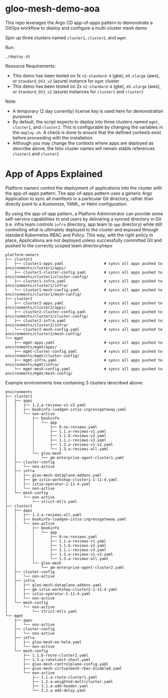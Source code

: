 # gloo-mesh-demo-aoa
This repo leverages the Argo CD app-of-apps pattern to demonstrate a GitOps workflow to deploy and configure a multi-cluster mesh demo
 
Spin up three clusters named `cluster1`, `cluster2`, and `mgmt`

Run:
```
./deploy.sh
```

Resource Requirements:
- This demo has been tested on 1x `n2-standard-4` (gke), `m5.xlarge` (aws), or `Standard_DS3_v2` (azure) instance for `mgmt` cluster
- This demo has been tested on 2x `n2-standard-4` (gke), `m5.xlarge` (aws), or `Standard_DS3_v2` (azure) instances for `cluster1` and `cluster2`

Note:
- A temporary (2 day currently) license key is used here for demonstration purposes
- By default, the script expects to deploy into three clusters named `mgmt`, `cluster1`, and `cluster2`. This is configurable by changing the variables in the `deploy.sh`. A check is done to ensure that the defined contexts exist before proceeding with the installation.
- Although you may change the contexts where apps are deployed as describe above, the Istio cluster names will remain stable references `cluster1` and `cluster2`

# App of Apps Explained
Platform owners control the deployment of applications into the cluster with the app-of-apps pattern. The app-of-apps pattern uses a generic Argo Application to sync all manifests in a particular Git directory, rather than directly point to a Kustomize, YAML, or Helm configuration.

By using the app-of-app pattern, a Platform Administrator can provide some self-service capabilities to end users by delivering a synced directory in Git (i.e. infra team controls `infra` directory, app team to `app` directory) while still controlling what is ultimately deployed to the cluster and exposed through standard Kubernetes RBAC and Policy. This way, with the right policy in place, Applications are not deployed unless successfully committed Git and pushed to the correctly scoped team directory/repo
```
platform-owners
├── cluster1
│   ├── cluster1-apps.yaml                  # syncs all apps pushed to environments/cluster1/apps/
│   ├── cluster1-cluster-config.yaml        # syncs all apps pushed to environments/cluster1/cluster-config/
│   ├── cluster1-infra.yaml                 # syncs all apps pushed to environments/cluster1/infra/
│   └── cluster1-mesh-config.yaml           # syncs all apps pushed to environments/cluster1/mesh-config/
├── cluster2
│   ├── cluster2-apps.yaml                  # syncs all apps pushed to environments/cluster2/apps/
│   ├── cluster2-cluster-config.yaml        # syncs all apps pushed to environments/cluster2/cluster-config/
│   ├── cluster2-infra.yaml                 # syncs all apps pushed to environments/cluster2/infra/
│   └── cluster2-mesh-config.yaml           # syncs all apps pushed to environments/cluster2/mesh-config/
└── mgmt
    ├── mgmt-apps.yaml                      # syncs all apps pushed to environments/mgmt/apps/
    ├── mgmt-cluster-config.yaml            # syncs all apps pushed to environments/mgmt/cluster-config/
    ├── mgmt-infra.yaml                     # syncs all apps pushed to environments/mgmt/infra/
    └── mgmt-mesh-config.yaml               # syncs all apps pushed to environments/mgmt/mesh-config/
```

Example environments tree containing 3 clusters described above:
```
environments
├── cluster1
│   ├── apps
│   │   ├── 1.2.a-reviews-v1-v2.yaml
│   │   ├── bookinfo-loadgen-istio-ingressgateway.yaml
│   │   └── non-active
│   │       ├── bookinfo
│   │       │   └── app
│   │       │       ├── 0-no-reviews.yaml
│   │       │       ├── 1.1.a-reviews-v1.yaml
│   │       │       ├── 1.1.b-reviews-v2.yaml
│   │       │       ├── 1.1.c-reviews-v3.yaml
│   │       │       ├── 1.2.a-reviews-v1-v2.yaml
│   │       │       └── 1.3.a-reviews-all.yaml
│   │       └── gloo-mesh
│   │           └── gm-enterprise-agent-cluster1.yaml
│   ├── cluster-config
│   │   └── non-active
│   ├── infra
│   │   ├── gloo-mesh-dataplane-addons.yaml
│   │   ├── gm-istio-workshop-cluster1-1-11-4.yaml
│   │   ├── istio-operator-1-11-4.yaml
│   │   └── non-active
│   └── mesh-config
│       └── non-active
│           └── strict-mtls.yaml
├── cluster2
│   ├── apps
│   │   ├── 1.3.a-reviews-all.yaml
│   │   ├── bookinfo-loadgen-istio-ingressgateway.yaml
│   │   └── non-active
│   │       ├── bookinfo
│   │       │   └── app
│   │       │       ├── 0-no-reviews.yaml
│   │       │       ├── 1.1.a-reviews-v1.yaml
│   │       │       ├── 1.1.b-reviews-v2.yaml
│   │       │       ├── 1.1.c-reviews-v3.yaml
│   │       │       ├── 1.2.a-reviews-v1-v2.yaml
│   │       │       └── 1.3.a-reviews-all.yaml
│   │       └── gloo-mesh
│   │           └── gm-enterprise-agent-cluster2.yaml
│   ├── cluster-config
│   │   └── non-active
│   ├── infra
│   │   ├── gloo-mesh-dataplane-addons.yaml
│   │   ├── gm-istio-workshop-cluster2-1-11-4.yaml
│   │   ├── istio-operator-1-11-4.yaml
│   │   └── non-active
│   └── mesh-config
│       └── non-active
│           └── strict-mtls.yaml
└── mgmt
    ├── apps
    │   └── non-active
    ├── cluster-config
    │   └── non-active
    ├── infra
    │   ├── gloo-mesh-ee-helm.yaml
    │   └── non-active
    └── mesh-config
        ├── 1.1.b-route-cluster2.yaml
        ├── 1.3.a-ratelimit-vhost.yaml
        ├── gloo-mesh-controlplane-config.yaml
        ├── gloo-mesh-virtualmesh-rbac-disabled.yaml
        └── non-active
            ├── 1.1.a-route-cluster1.yaml
            ├── 1.2.a-weighted-multicluster.yaml
            ├── 3.1.a-add-header.yaml
            └── 3.2.a-add-delay.yaml
```